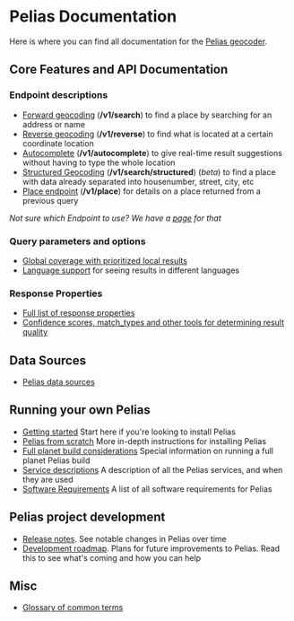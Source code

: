 # Pelias Documentation
Here is where you can find all documentation for the [Pelias geocoder](https://github.com/pelias/pelias/).

## Core Features and API Documentation

### Endpoint descriptions
- [Forward geocoding](search.md) (**/v1/search**) to find a place by searching for an address or name
- [Reverse geocoding](reverse.md) (**/v1/reverse**) to find what is located at a certain coordinate location
- [Autocomplete](autocomplete.md) (**/v1/autocomplete**) to give real-time result suggestions without having to type the whole location
- [Structured Geocoding](structured-geocoding.md) (**/v1/search/structured**) (*beta*) to find a place with data already separated into housenumber, street, city, etc
- [Place endpoint](place.md) (**/v1/place**) for details on a place returned from a previous query

_Not sure which Endpoint to use? We have a [page](search-workflows.md) for that_

### Query parameters and options
- [Global coverage with prioritized local results](search.md#prioritize-results-by-proximity)
- [Language support](language-codes.md) for seeing results in different languages

### Response Properties

- [Full list of response properties](response.md)
- [Confidence scores, match\_types and other tools for determining result quality](result-quality.md)

## Data Sources
- [Pelias data sources](data-sources.md)

## Running your own Pelias
- [Getting started](getting-started-install.md) Start here if you're looking to install Pelias
- [Pelias from scratch](pelias-from-scratch.md) More in-depth instructions for installing Pelias
- [Full planet build considerations](full-planet-considerations.md) Special information on running a full planet Pelias build
- [Service descriptions](services.md) A description of all the Pelias services, and when they are used
- [Software Requirements](requirements.md) A list of all software requirements for Pelias

## Pelias project development
- [Release notes](/release-notes.md). See notable changes in Pelias over time
- [Development roadmap](/development/roadmap.md). Plans for future improvements to Pelias. Read this to see what's coming and how you can help

## Misc
- [Glossary of common terms](glossary.md)

